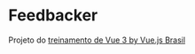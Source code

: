 # Feedbacker

Projeto do [treinamento de Vue 3 by Vue.js Brasil](https://treinamento.vuejsbrasil.org/)